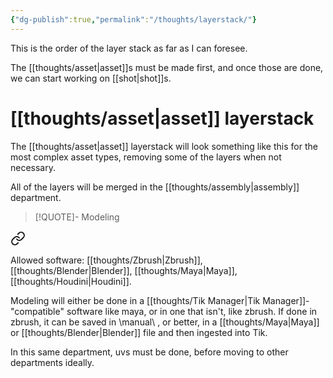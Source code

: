 ```yaml
---
{"dg-publish":true,"permalink":"/thoughts/layerstack/"}
---
```


This is the order of the layer stack as far as I can foresee.

The [[thoughts/asset\|asset]]s must be made first, and once those are done, we can start working on [[shot\|shot]]s.


# [[thoughts/asset\|asset]] layerstack

The [[thoughts/asset\|asset]] layerstack will look something like this for the most complex asset types, removing some of the layers when not necessary. 

All of the layers will be merged in the [[thoughts/assembly\|assembly]] department.

> [!QUOTE]- Modeling
> 
<div class="transclusion internal-embed is-loaded"><a class="markdown-embed-link" href="/thoughts/modeling/" aria-label="Open link"><svg xmlns="http://www.w3.org/2000/svg" width="24" height="24" viewBox="0 0 24 24" fill="none" stroke="currentColor" stroke-width="2" stroke-linecap="round" stroke-linejoin="round" class="svg-icon lucide-link"><path d="M10 13a5 5 0 0 0 7.54.54l3-3a5 5 0 0 0-7.07-7.07l-1.72 1.71"></path><path d="M14 11a5 5 0 0 0-7.54-.54l-3 3a5 5 0 0 0 7.07 7.07l1.71-1.71"></path></svg></a><div class="markdown-embed">





Allowed software: [[thoughts/Zbrush\|Zbrush]], [[thoughts/Blender\|Blender]], [[thoughts/Maya\|Maya]], [[thoughts/Houdini\|Houdini]].

Modeling will either be done in a [[thoughts/Tik Manager\|Tik Manager]]- "compatible" software like maya, or in one that isn't, like zbrush. If done in zbrush, it can be saved in \manual\ , or better, in a [[thoughts/Maya\|Maya]] or [[thoughts/Blender\|Blender]] file and then ingested into Tik. 

In this same department, uvs must be done, before moving to other departments ideally.

</div></div>

## 